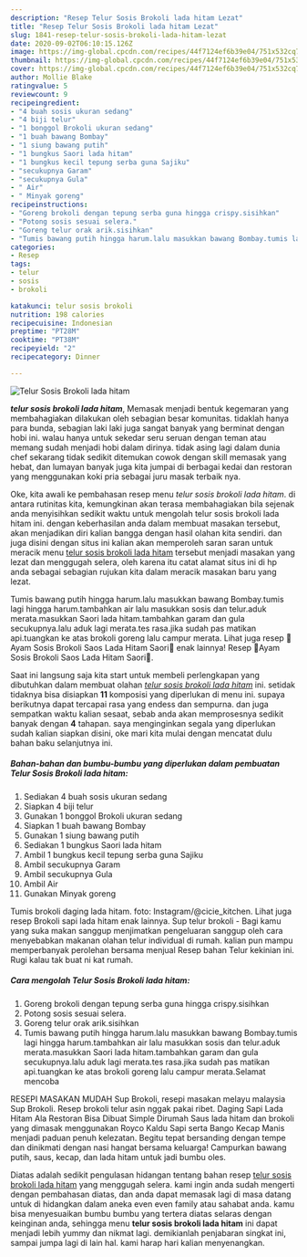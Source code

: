 ```yaml
---
description: "Resep Telur Sosis Brokoli lada hitam Lezat"
title: "Resep Telur Sosis Brokoli lada hitam Lezat"
slug: 1841-resep-telur-sosis-brokoli-lada-hitam-lezat
date: 2020-09-02T06:10:15.126Z
image: https://img-global.cpcdn.com/recipes/44f7124ef6b39e04/751x532cq70/telur-sosis-brokoli-lada-hitam-foto-resep-utama.jpg
thumbnail: https://img-global.cpcdn.com/recipes/44f7124ef6b39e04/751x532cq70/telur-sosis-brokoli-lada-hitam-foto-resep-utama.jpg
cover: https://img-global.cpcdn.com/recipes/44f7124ef6b39e04/751x532cq70/telur-sosis-brokoli-lada-hitam-foto-resep-utama.jpg
author: Mollie Blake
ratingvalue: 5
reviewcount: 9
recipeingredient:
- "4 buah sosis ukuran sedang"
- "4 biji telur"
- "1 bonggol Brokoli ukuran sedang"
- "1 buah bawang Bombay"
- "1 siung bawang putih"
- "1 bungkus Saori lada hitam"
- "1 bungkus kecil tepung serba guna Sajiku"
- "secukupnya Garam"
- "secukupnya Gula"
- " Air"
- " Minyak goreng"
recipeinstructions:
- "Goreng brokoli dengan tepung serba guna hingga crispy.sisihkan"
- "Potong sosis sesuai selera."
- "Goreng telur orak arik.sisihkan"
- "Tumis bawang putih hingga harum.lalu masukkan bawang Bombay.tumis lagi hingga harum.tambahkan air lalu masukkan sosis dan telur.aduk merata.masukkan Saori lada hitam.tambahkan garam dan gula secukupnya.lalu aduk lagi merata.tes rasa.jika sudah pas matikan api.tuangkan ke atas brokoli goreng lalu campur merata.Selamat mencoba"
categories:
- Resep
tags:
- telur
- sosis
- brokoli

katakunci: telur sosis brokoli 
nutrition: 198 calories
recipecuisine: Indonesian
preptime: "PT28M"
cooktime: "PT38M"
recipeyield: "2"
recipecategory: Dinner

---
```



![Telur Sosis Brokoli lada hitam](https://img-global.cpcdn.com/recipes/44f7124ef6b39e04/751x532cq70/telur-sosis-brokoli-lada-hitam-foto-resep-utama.jpg)

<b><i>telur sosis brokoli lada hitam</i></b>, Memasak menjadi bentuk kegemaran yang membahagiakan dilakukan oleh sebagian besar komunitas. tidaklah hanya para bunda, sebagian laki laki juga sangat banyak yang berminat dengan hobi ini. walau hanya untuk sekedar seru seruan dengan teman atau memang sudah menjadi hobi dalam dirinya. tidak asing lagi dalam dunia chef sekarang tidak sedikit ditemukan cowok dengan skill memasak yang hebat, dan lumayan banyak juga kita jumpai di berbagai kedai dan restoran yang menggunakan koki pria sebagai juru masak terbaik nya.

Oke, kita awali ke pembahasan resep menu <i>telur sosis brokoli lada hitam</i>. di antara rutinitas kita, kemungkinan akan terasa membahagiakan bila sejenak anda menyisihkan sedikit waktu untuk mengolah telur sosis brokoli lada hitam ini. dengan keberhasilan anda dalam membuat masakan tersebut, akan menjadikan diri kalian bangga dengan hasil olahan kita sendiri. dan juga disini dengan situs ini kalian akan memperoleh saran saran untuk meracik menu <u>telur sosis brokoli lada hitam</u> tersebut menjadi masakan yang lezat dan menggugah selera, oleh karena itu catat alamat situs ini di hp anda sebagai sebagian rujukan kita dalam meracik masakan baru yang lezat.

Tumis bawang putih hingga harum.lalu masukkan bawang Bombay.tumis lagi hingga harum.tambahkan air lalu masukkan sosis dan telur.aduk merata.masukkan Saori lada hitam.tambahkan garam dan gula secukupnya.lalu aduk lagi merata.tes rasa.jika sudah pas matikan api.tuangkan ke atas brokoli goreng lalu campur merata. Lihat juga resep 🥦Ayam Sosis Brokoli Saos Lada Hitam Saori🥦 enak lainnya! Resep 🥦Ayam Sosis Brokoli Saos Lada Hitam Saori🥦.


Saat ini langsung saja kita start untuk membeli perlengkapan yang dibutuhkan dalam membuat olahan <u><i>telur sosis brokoli lada hitam</i></u> ini. setidak tidaknya bisa disiapkan <b>11</b> komposisi yang diperlukan di menu ini. supaya berikutnya dapat tercapai rasa yang endess dan sempurna. dan juga sempatkan waktu kalian sesaat, sebab anda akan memprosesnya sedikit banyak dengan <b>4</b> tahapan. saya menginginkan segala yang diperlukan sudah kalian siapkan disini, oke mari kita mulai dengan mencatat dulu bahan baku selanjutnya ini.

<!--inarticleads1-->

##### Bahan-bahan dan bumbu-bumbu yang diperlukan dalam pembuatan Telur Sosis Brokoli lada hitam:

1. Sediakan 4 buah sosis ukuran sedang
1. Siapkan 4 biji telur
1. Gunakan 1 bonggol Brokoli ukuran sedang
1. Siapkan 1 buah bawang Bombay
1. Gunakan 1 siung bawang putih
1. Sediakan 1 bungkus Saori lada hitam
1. Ambil 1 bungkus kecil tepung serba guna Sajiku
1. Ambil secukupnya Garam
1. Ambil secukupnya Gula
1. Ambil  Air
1. Gunakan  Minyak goreng


Tumis brokoli daging lada hitam. foto: Instagram/@cicie_kitchen. Lihat juga resep Brokoli sapi lada hitam enak lainnya. Sup telur brokoli - Bagi kamu yang suka makan sanggup menjimatkan pengeluaran sanggup oleh cara menyebabkan makanan olahan telur individual di rumah. kalian pun mampu memperbanyak perolehan bersama menjual Resep bahan Telur kekinian ini. Rugi kalau tak buat ni kat rumah. 

<!--inarticleads2-->

##### Cara mengolah Telur Sosis Brokoli lada hitam:

1. Goreng brokoli dengan tepung serba guna hingga crispy.sisihkan
1. Potong sosis sesuai selera.
1. Goreng telur orak arik.sisihkan
1. Tumis bawang putih hingga harum.lalu masukkan bawang Bombay.tumis lagi hingga harum.tambahkan air lalu masukkan sosis dan telur.aduk merata.masukkan Saori lada hitam.tambahkan garam dan gula secukupnya.lalu aduk lagi merata.tes rasa.jika sudah pas matikan api.tuangkan ke atas brokoli goreng lalu campur merata.Selamat mencoba


RESEPI MASAKAN MUDAH Sup Brokoli, resepi masakan melayu malaysia Sup Brokoli. Resep brokoli telur asin nggak pakai ribet. Daging Sapi Lada Hitam Ala Restoran Bisa Dibuat Simple Dirumah Saus lada hitam dan brokoli yang dimasak menggunakan Royco Kaldu Sapi serta Bango Kecap Manis menjadi paduan penuh kelezatan. Begitu tepat bersanding dengan tempe dan dinikmati dengan nasi hangat bersama keluarga! Campurkan bawang putih, saus, kecap, dan lada hitam untuk jadi bumbu oles. 

Diatas adalah sedikit pengulasan hidangan tentang bahan resep <u>telur sosis brokoli lada hitam</u> yang menggugah selera. kami ingin anda sudah mengerti dengan pembahasan diatas, dan anda dapat memasak lagi di masa datang untuk di hidangkan dalam aneka even even family atau sahabat anda. kamu bisa menyesuaikan bumbu bumbu yang tertera diatas selaras dengan keinginan anda, sehingga menu <b>telur sosis brokoli lada hitam</b> ini dapat menjadi lebih yummy dan nikmat lagi. demikianlah penjabaran singkat ini, sampai jumpa lagi di lain hal. kami harap hari kalian menyenangkan.
